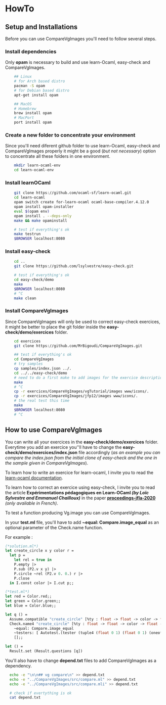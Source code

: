 # HowTo 

## Setup and Installations

Before you can use CompareVgImages you'll need to follow several steps.

### Install dependencies

Only <strong>opam</strong> is necessary to build and use learn-Ocaml, easy-check and CompareVgImages. 

```sh
    ## Linux
    # for Arch based distro
    pacman -S opam
    # for Debian based distro
    apt-get install opam

    ## MacOS
    # Homebrew
    brew install opam
    # MacPort
    port install opam
```

### Create a new folder to concentrate your environment

Since you'll need diferent github folder to use learn-Ocaml, easy-check and CompareVgImages properly it might be a good (<em>but not necessary</em>) option to concentrate all these folders in one environment.

```sh
    mkdir learn-ocaml-env
    cd learn-ocaml-env
```

### Install learnOCaml

```sh
    git clone https://github.com/ocaml-sf/learn-ocaml.git
    cd learn-ocaml
    opam switch create for-learn-ocaml ocaml-base-compiler.4.12.0
    opam install opam-installer
    eval $(opam env)
    opam install . --deps-only
    make && make opaminstall

    # test if everything's ok
    make testrun
    $BROWSER localhost:8080
```

### Install easy-check

```sh
    cd ..
    git clone https://github.com/lsylvestre/easy-check.git

    # test if everything's ok
    cd easy-check/demo
    make
    $BROWSER localhost:8080
    # ^C
    make clean
```

### Install CompareVgImages

Since CompareVgImages will only be used to correct easy-check exercices, it might be better to place the git folder inside the <strong>easy-check/demo/exercices</strong> folder.

```sh
    cd exercices
    git clone https://github.com/MrBigoudi/CompareVgImages.git

    ## test if everything's ok
    cd CompareVgImages
    # try samples
    cp samples/index.json ../.
    cd ../../easy-check/demo
    # need to do a first make to add images for the exercice description
    make
    # ^C
    cp -r exercices/CompareVgImages/vgTutorial/images www/icons/.
    cp -r exercices/CompareVgImages/jfp12/images www/icons/.
    # the real test this time
    make
    $BROWSER localhost:8080
    # ^C
```


## How to use CompareVgImages

You can write all your exercices in the <strong>easy-check/demo/exercices</strong> folder. Everytime you add an exercice you''ll have to change the <strong>easy-check/demo/exercices/index.json</strong> file accordingly (<em>as an example you can compare the index.json from the initial clone of easy-check and the one in the sample given in CompareVgImages</em>).

To learn how to write an exercice for learn-ocaml, I invite you to read the [learn-ocaml documentation](https://github.com/ocaml-sf/learn-ocaml/tree/master/docs).

To learn how to correct an exercice using easy-check, I invite you to read the article <strong>Expérimentations pédagogiques en Learn-OCaml <em>(by Loïc Sylvestre and Emmanuel Chailloux)</em></strong> in the paper <strong>[proceedings-jfla-2020](https://hal.inria.fr/hal-02427360)</strong> <em>(only available in French)</em>.

To test a function producing Vg.image you can use CompareVgImages. 

In your <strong>test.ml</strong> file, you'll have to add <strong>~equal: Compare.image_equal</strong> as an optional parameter of the Check.name function.

For example :

```Ocaml
(*solution.ml*)
let create_circle x y color r = 
  let p = 
    let rel = true in
    P.empty |>
    P.sub (P2.v x y) |>
    P.circle ~rel (P2.v 0. 0.) r |>
    P.close
  in I.const color |> I.cut p;;
```

```OCaml
(*test.ml*)
let red = Color.red;;
let green = Color.green;;
let blue = Color.blue;;

let q () = 
  Assume.compatible "create_circle" [%ty : float -> float -> color -> float -> image];
  Check.name4 "create_circle" [%ty : float -> float -> color -> float -> image]
    ~equal: Compare.image_equal
    ~testers: [ Autotest.(tester (tuple4 (float 0 1) (float 0 1) (oneof [red; green; blue]) (float 0 1)))]
    [];;

let () =
  Result.set (Result.questions [q])
```

You'll also have to change <strong>depend.txt</strong> files to add CompareVgImages as a dependency.

```sh 
  echo -e "\n\n## vg compare\n" >> depend.txt
  echo -e "../CompareVgImages/src/compare.ml" >> depend.txt
  echo -e "../CompareVgImages/src/compare.mli" >> depend.txt

  # check if evertything is ok
  cat depend.txt
```